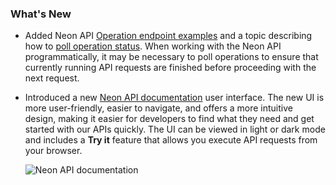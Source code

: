 ### What's New

- Added Neon API [Operation endpoint examples](/docs/manage/operations#view-operations-with-the-neon-api) and a topic describing how to [poll operation status](/docs/manage/operations#poll-operation-status). When working with the Neon API programmatically, it may be necessary to poll operations to ensure that currently running API requests are finished before proceeding with the next request.
- Introduced a new [Neon API documentation](https://api-docs.neon.tech/reference/getting-started-with-neon-api) user interface. The new UI is more user-friendly, easier to navigate, and offers a more intuitive design, making it easier for developers to find what they need and get started with our APIs quickly. The UI can be viewed in light or dark mode and includes a **Try it** feature that allows you execute API requests from your browser.

  ![Neon API documentation](/docs/relnotes/neon_api.png)
